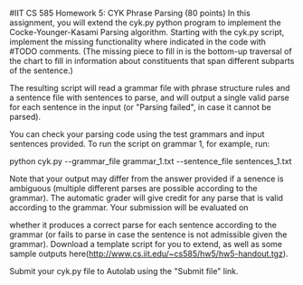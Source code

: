 
#IIT CS 585 Homework 5: CYK Phrase Parsing (80 points)
In this assignment, you will extend the cyk.py python program to implement the Cocke-Younger-Kasami Parsing algorithm.
Starting with the cyk.py script, implement the missing functionality where indicated in the code with #TODO comments. (The missing piece to fill in is the bottom-up traversal of the chart to fill in information about constituents that span different subparts of the sentence.)

The resulting script will read a grammar file with phrase structure rules and a sentence file with sentences to parse, and will output a single valid parse for each sentence in the input (or "Parsing failed", in case it cannot be parsed).

You can check your parsing code using the test grammars and input sentences provided. To run the script on grammar 1, for example, run:

python cyk.py --grammar_file grammar_1.txt --sentence_file sentences_1.txt
                
Note that your output may differ from the answer provided if a senence is ambiguous (multiple different parses are possible according to the grammar). The automatic grader will give credit for any parse that is valid according to the grammar.
Your submission will be evaluated on

whether it produces a correct parse for each sentence according to the grammar (or fails to parse in case the sentence is not admissible given the grammar).
Download a template script for you to extend, as well as some sample outputs here(http://www.cs.iit.edu/~cs585/hw5/hw5-handout.tgz).

Submit your cyk.py file to Autolab using the "Submit file" link.